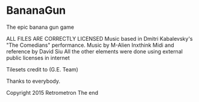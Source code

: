 # BananaGun
The epic banana gun game





ALL FILES ARE CORRECTLY LICENSED
Music based in Dmitri Kabalevsky's "The Comedians" performance.
Music by M-Alien Inxthink
Midi and reference by David Siu
All the other elements were done using external public licenses in internet

Tilesets
credit to (G.E. Team) 

Thanks to everybody.

Copyright 2015 Retrometron
The end

